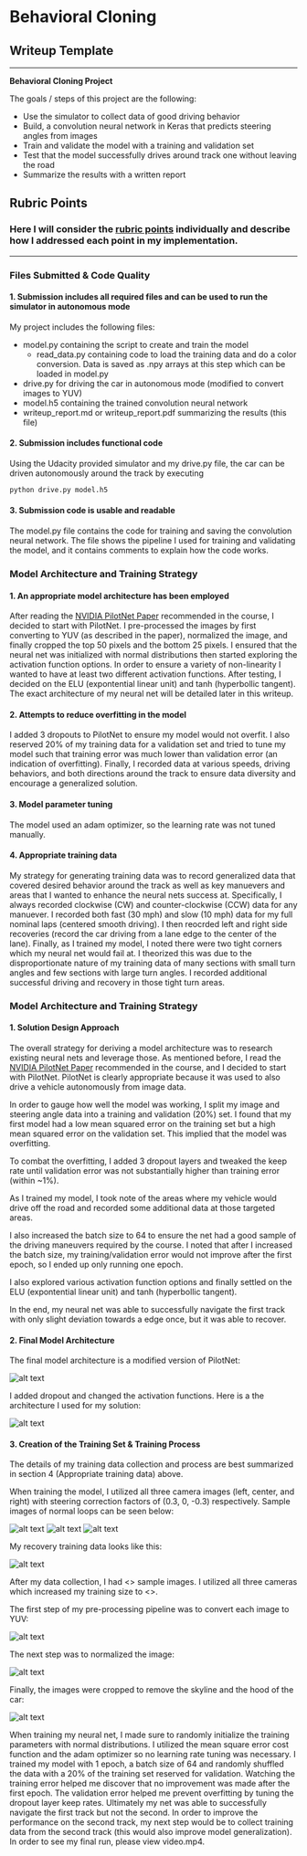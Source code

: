 # **Behavioral Cloning** 

## Writeup Template

---

**Behavioral Cloning Project**

The goals / steps of this project are the following:
* Use the simulator to collect data of good driving behavior
* Build, a convolution neural network in Keras that predicts steering angles from images
* Train and validate the model with a training and validation set
* Test that the model successfully drives around track one without leaving the road
* Summarize the results with a written report


[//]: # (Image References)

[image0]: ./examples/PilotNet.JPG "PilotNet"
[image1]: ./examples/model_viz.png "Model Visualization"
[image2_L]: ./examples/Left.png "Normal Driving Left Camera"
[image2_C]: ./examples/Center.png "Normal Driving Center Camera"
[image2_R]: ./examples/Right.png "Normal Driving Right Camera"
[image3]: ./examples/Recover.png "Recovery Image"
[image_YUV]: ./examples/YUV.png "YUV Image"
[image_norm]: ./examples/Norm.png "Normalized Image"
[image_crop]: ./examples/Crop.png "Cropped Image"

## Rubric Points
### Here I will consider the [rubric points](https://review.udacity.com/#!/rubrics/432/view) individually and describe how I addressed each point in my implementation.  

---
### Files Submitted & Code Quality

#### 1. Submission includes all required files and can be used to run the simulator in autonomous mode

My project includes the following files:
* model.py containing the script to create and train the model
	* read_data.py containing code to load the training data and do a color conversion. Data is saved as .npy arrays at this step which can be loaded in model.py
* drive.py for driving the car in autonomous mode (modified to convert images to YUV)
* model.h5 containing the trained convolution neural network 
* writeup_report.md or writeup_report.pdf summarizing the results (this file)

#### 2. Submission includes functional code
Using the Udacity provided simulator and my drive.py file, the car can be driven autonomously around the track by executing 
```sh
python drive.py model.h5
```

#### 3. Submission code is usable and readable

The model.py file contains the code for training and saving the convolution neural network. The file shows the pipeline I used for training and validating the model, and it contains comments to explain how the code works.

### Model Architecture and Training Strategy

#### 1. An appropriate model architecture has been employed

After reading the [NVIDIA PilotNet Paper](https://arxiv.org/pdf/1704.07911.pdf) recommended in the course, I decided to start with PilotNet. 
I pre-processed the images by first converting to YUV (as described in the paper), normalized the image, and finally cropped the top 50 pixels and the bottom 25 pixels.
I ensured that the neural net was initialized with normal distributions then started exploring the activation function options.
In order to ensure a variety of non-linearity I wanted to have at least two different activation functions. After testing, I decided on the ELU (expontential linear unit) and tanh (hyperbollic tangent).
The exact architecture of my neural net will be detailed later in this writeup.

#### 2. Attempts to reduce overfitting in the model

I added 3 dropouts to PilotNet to ensure my model would not overfit. 
I also reserved 20% of my training data for a validation set and tried to tune my model such that training error was much lower than validation error (an indication of overfitting).
Finally, I recorded data at various speeds, driving behaviors, and both directions around the track to ensure data diversity and encourage a generalized solution.

#### 3. Model parameter tuning

The model used an adam optimizer, so the learning rate was not tuned manually.

#### 4. Appropriate training data

My strategy for generating training data was to record generalized data that covered desired behavior around the track as well as key manuevers and areas that I wanted to enhance the neural nets success at.
Specifically, I always recorded clockwise (CW) and counter-clockwise (CCW) data for any manuever.
I recorded both fast (30 mph) and slow (10 mph) data for my full nominal laps (centered smooth driving).
I then reocrded left and right side recoveries (record the car driving from a lane edge to the center of the lane).
Finally, as I trained my model, I noted there were two tight corners which my neural net would fail at.
I theorized this was due to the disproportionate nature of my training data of many sections with small turn angles and few sections with large turn angles.
I recorded additional successful driving and recovery in those tight turn areas. 

### Model Architecture and Training Strategy

#### 1. Solution Design Approach

The overall strategy for deriving a model architecture was to research existing neural nets and leverage those. 
As mentioned before, I read the [NVIDIA PilotNet Paper](https://arxiv.org/pdf/1704.07911.pdf) recommended in the course, and I decided to start with PilotNet.
PilotNet is clearly appropriate because it was used to also drive a vehicle autonomously from image data.

In order to gauge how well the model was working, I split my image and steering angle data into a training and validation (20%) set. 
I found that my first model had a low mean squared error on the training set but a high mean squared error on the validation set. This implied that the model was overfitting. 

To combat the overfitting, I added 3 dropout layers and tweaked the keep rate until validation error was not substantially higher than training error (within ~1%).

As I trained my model, I took note of the areas where my vehicle would drive off the road and recorded some additional data at those targeted areas.

I also increased the batch size to 64 to ensure the net had a good sample of the driving maneuvers required by the course.
I noted that after I increased the batch size, my training/validation error would not improve after the first epoch, so I ended up only running one epoch.

I also explored various activation function options and finally settled on the ELU (expontential linear unit) and tanh (hyperbollic tangent).

In the end, my neural net was able to successfully navigate the first track with only slight deviation towards a edge once, but it was able to recover.

#### 2. Final Model Architecture

The final model architecture is a modified version of PilotNet:

![alt text][image0]

I added dropout and changed the activation functions. 
Here is a the architecture I used for my solution:

![alt text][image1]

#### 3. Creation of the Training Set & Training Process

The details of my training data collection and process are best summarized in section 4 (Appropriate training data) above.

When training the model, I utilized all three camera images (left, center, and right) with steering correction factors of (0.3, 0, -0.3) respectively.
Sample images of normal loops can be seen below:

![alt text][image2_L]
![alt text][image2_C]
![alt text][image2_R]

My recovery training data looks like this:

![alt text][image3]

After my data collection, I had <<TODO>> sample images. I utilized all three cameras which increased my training size to <<TODO>>.

The first step of my pre-processing pipeline was to convert each image to YUV:

![alt text][image_YUV]

The next step was to normalized the image:

![alt text][image_norm]

Finally, the images were cropped to remove the skyline and the hood of the car:

![alt text][image_crop]

When training my neural net, I made sure to randomly initialize the training parameters with normal distributions.
I utilized the mean square error cost function and the adam optimizer so no learning rate tuning was necessary.
I trained my model with 1 epoch, a batch size of 64 and randomly shuffled the data with a 20% of the training set reserved for validation.
Watching the training error helped me discover that no improvement was made after the first epoch.
The validation error helped me prevent overfitting by tuning the dropout layer keep rates.
Ultimately my net was able to successfully navigate the first track but not the second.
In order to improve the performance on the second track, my next step would be to collect training data from the second track (this would also improve model generalization).
In order to see my final run, please view video.mp4.